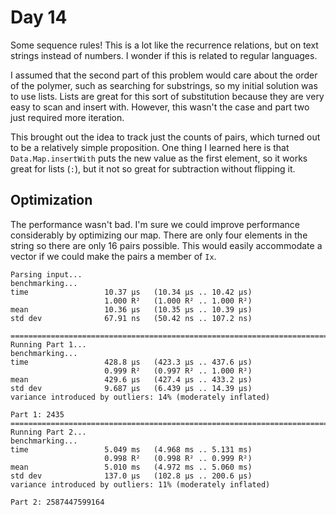 # Day 14

Some sequence rules!  This is a lot like the recurrence relations, but on text strings instead of numbers.  I wonder if this is related to regular languages.

I assumed that the second part of this problem would care about the order of the polymer, such as searching for substrings, so my initial solution was to use lists.  Lists are great for this sort of substitution because they are very easy to scan and insert with.  However, this wasn't the case and part two just required more iteration.

This brought out the idea to track just the counts of pairs, which turned out to be a relatively simple proposition. One thing I learned here is that `Data.Map.insertWith` puts the new value as the first element, so it works great for lists (`:`), but it not so great for subtraction without flipping it.

## Optimization

The performance wasn't bad.  I'm sure we could improve performance considerably by optimizing our map.  There are only four elements in the string so there are only 16 pairs possible.  This would easily accommodate a vector if we could make the pairs a member of `Ix`.

```
Parsing input...
benchmarking...
time                 10.37 μs   (10.34 μs .. 10.42 μs)
                     1.000 R²   (1.000 R² .. 1.000 R²)
mean                 10.36 μs   (10.35 μs .. 10.39 μs)
std dev              67.91 ns   (50.42 ns .. 107.2 ns)

================================================================================
Running Part 1...
benchmarking...
time                 428.8 μs   (423.3 μs .. 437.6 μs)
                     0.999 R²   (0.997 R² .. 1.000 R²)
mean                 429.6 μs   (427.4 μs .. 433.2 μs)
std dev              9.687 μs   (6.439 μs .. 14.39 μs)
variance introduced by outliers: 14% (moderately inflated)

Part 1: 2435
================================================================================
Running Part 2...
benchmarking...
time                 5.049 ms   (4.968 ms .. 5.131 ms)
                     0.998 R²   (0.998 R² .. 0.999 R²)
mean                 5.010 ms   (4.972 ms .. 5.060 ms)
std dev              137.0 μs   (102.8 μs .. 200.6 μs)
variance introduced by outliers: 11% (moderately inflated)

Part 2: 2587447599164
```